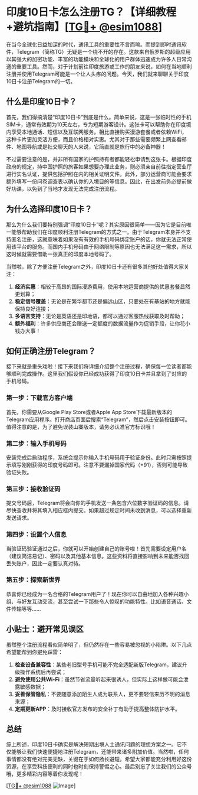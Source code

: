 # 印度10日卡怎么注册TG？【详细教程+避坑指南】[[TG💪+ @esim1088](https://t.me/s/esim1088)]

在当今全球化日益加深的时代，通讯工具的重要性不言而喻。而提到即时通讯软件，Telegram（简称TG）无疑是一个绕不开的存在。这款来自俄罗斯的超级应用以其强大的加密功能、丰富的功能模块和全球化的用户群体迅速成为许多人日常沟通的重要工具。然而，对于计划前往印度旅游或工作的朋友来说，如何在当地顺利注册并使用Telegram可能是一个让人头疼的问题。今天，我们就来聊聊关于印度10日卡注册Telegram的一切。

## 什么是印度10日卡？

首先，我们得搞清楚“印度10日卡”到底是什么。简单来说，这是一张临时性的手机SIM卡，通常有效期为10天左右，专为短期游客设计。这张卡可以帮助你在印度境内享受本地通话、短信以及互联网服务。相比直接购买漫游套餐或者依赖WiFi，这种卡片更加灵活方便，而且价格相对实惠。尤其对于那些需要频繁上网查看邮件、地图导航或是社交聊天的人来说，它简直就是旅行中的必备神器！

不过需要注意的是，并非所有国家的护照持有者都能轻松申请到这张卡。根据印度政府的规定，持中国护照的旅客如果想要办理此业务，则必须亲自前往指定营业厅进行实名认证，提供包括护照在内的相关证明文件。此外，部分运营商可能会要求额外填写一份问卷调查表以确认你的入境目的等信息。因此，在出发前务必提前做好功课，以免到了当地才发现无法完成注册流程。

## 为什么选择印度10日卡？

那么为什么我们要特别强调“印度10日卡”呢？其实原因很简单——因为它是目前唯一能够帮助我们在印度顺利注册Telegram的方式之一。由于Telegram本身并不支持匿名注册，这就意味着如果没有有效的手机号码绑定账户的话，你就无法正常使用该平台的服务。而国内手机号码由于网络限制等原因也无法满足这一需求，所以这时候就需要借助一张真正的印度本地号码了。

当然啦，除了方便注册Telegram之外，印度10日卡还有很多其他好处值得大家关注：

1. **经济实惠**：相较于高昂的国际漫游费用，使用本地运营商提供的优惠套餐显然更划算；
2. **稳定信号覆盖**：无论是在繁华都市还是偏远山区，只要处在有基站的地方就能保持良好连接；
3. **多语言支持**：无论是英语还是印地语，都可以通过客服热线获取及时帮助；
4. **额外福利**：许多供应商还会赠送一定额度的数据流量作为促销手段，让你花小钱办大事！

## 如何正确注册Telegram？

接下来就是重头戏啦！接下来我们将详细介绍整个注册过程，确保每一位读者都能够顺利完成操作。这里我们假设你已经成功获得了印度10日卡并且拿到了对应的手机号码。

### 第一步：下载官方客户端

首先，你需要从Google Play Store或者Apple App Store下载最新版本的Telegram应用程序。打开商店页面后搜索“Telegram”，然后点击安装按钮即可。值得注意的是，为了避免误装山寨版本，请务必认准官方标识哦！

### 第二步：输入手机号码

安装完成后启动程序，系统会提示你输入手机号码用于验证身份。此时只需按照提示填写刚刚获得的印度号码即可。注意不要漏掉国家代码（+91），否则可能导致验证失败。

### 第三步：接收验证码

提交号码后，Telegram将会向你的手机发送一条包含六位数字验证码的信息。请尽快查收并将其填入相应框内提交。如果超过规定时间未收到消息，可以选择重新发送请求。

### 第四步：设置个人信息

当验证码验证通过之后，你就可以开始创建自己的账号啦！首先需要设定用户名（建议简洁易记）、密码以及其他基本信息。这些资料将直接影响到未来能否找回丢失账户，因此一定要认真对待。

### 第五步：探索新世界

恭喜你已经成为一名合格的Telegram用户了！现在你可以自由地加入各种兴趣小组、与好友互动交流，甚至尝试一下那些令人惊叹的功能特性。比如语音通话、文件传输等等……

## 小贴士：避开常见误区

虽然整个注册流程看似简单明了，但仍然存在一些容易被忽视的小陷阱。以下几点希望能帮到你避免踩雷：

1. **检查设备兼容性**：某些老旧型号手机可能不完全适配新版Telegram，建议升级操作系统后再尝试；
2. **避免使用公共Wi-Fi**：虽然节省流量听起来很诱人，但实际上这样做可能会泄露敏感数据；
3. **妥善保管隐私**：不要随意添加陌生人成为联系人，更不要轻信来历不明的消息来源；
4. **定期更新APP**：及时接收官方发布的安全补丁有助于提高整体防护水平。

## 总结

综上所述，印度10日卡确实是解决短期出境人士通讯问题的理想方案之一。它不仅能够让我们快速便捷地注册Telegram，还能带来诸多附加价值。当然啦，任何事情都没有绝对完美无缺，关键在于如何扬长避短。希望大家都能充分利用好这份资源，在享受科技便利的同时也时刻保持警惕之心。最后别忘了关注我们的公众号哦，更多精彩内容等着你发现呢！

[[TG💪+ @esim1088](https://t.me/s/esim1088) ![Image](https://i.postimg.cc/4NQfJmqS/Snipaste-2025-05-13-00-14-12.png)]